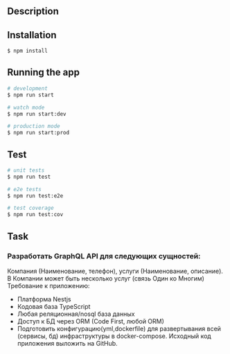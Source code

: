 ## Description

## Installation

```bash
$ npm install
```

## Running the app

```bash
# development
$ npm run start

# watch mode
$ npm run start:dev

# production mode
$ npm run start:prod
```

## Test

```bash
# unit tests
$ npm run test

# e2e tests
$ npm run test:e2e

# test coverage
$ npm run test:cov
```

## Task

### Разработать GraphQL API для следующих сущностей:
Компания (Наименование, телефон), услуги (Наименование, описание).
В Компании может быть несколько услуг (связь Один ко Многим)
Требование к приложению:
- Платформа Nestjs
- Кодовая база TypeScript
- Любая реляционная/nosql база данных
- Доступ к БД через ORM (Code First, любой ORM)
- Подготовить конфигурацию(yml,dockerfile) для развертывания всей (сервисы, бд) инфраструктуры в docker-compose.
Исходный код приложения выложить на GitHub.
